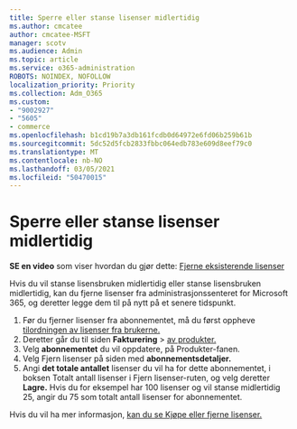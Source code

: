 ```yaml
---
title: Sperre eller stanse lisenser midlertidig
ms.author: cmcatee
author: cmcatee-MSFT
manager: scotv
ms.audience: Admin
ms.topic: article
ms.service: o365-administration
ROBOTS: NOINDEX, NOFOLLOW
localization_priority: Priority
ms.collection: Adm_O365
ms.custom:
- "9002927"
- "5605"
- commerce
ms.openlocfilehash: b1cd19b7a3db161fcdb0d64972e6fd06b259b61b
ms.sourcegitcommit: 5dc52d5fcb2833fbbc064edb783e609d8eef79c0
ms.translationtype: MT
ms.contentlocale: nb-NO
ms.lasthandoff: 03/05/2021
ms.locfileid: "50470015"
---
```

# <a name="suspend-or-pause-licenses"></a>Sperre eller stanse lisenser midlertidig

**SE en video** som viser hvordan du gjør dette: [Fjerne eksisterende lisenser](https://go.microsoft.com/fwlink/p/?linkid=2154938)

Hvis du vil stanse lisensbruken midlertidig eller stanse lisensbruken midlertidig, kan du fjerne lisenser fra administrasjonssenteret for Microsoft 365, og deretter legge dem til på nytt på et senere tidspunkt.

1. Før du fjerner lisenser fra abonnementet, må du først oppheve [tilordningen av lisenser fra brukerne.](https://docs.microsoft.com/microsoft-365/admin/manage/remove-licenses-from-users)
2. Deretter går du til siden **Fakturering**  >  [av produkter.](https://go.microsoft.com/fwlink/p/?linkid=842054)
3. Velg **abonnementet** du vil oppdatere, på Produkter-fanen.
4. Velg Fjern lisenser på siden med **abonnementsdetaljer.**
5. Angi **det totale antallet** lisenser du vil ha for dette abonnementet, i boksen Totalt antall lisenser i Fjern lisenser-ruten, og velg deretter  **Lagre.** Hvis du for eksempel har 100 lisenser og vil stanse midlertidig 25, angir du 75 som totalt antall lisenser for abonnementet.

Hvis du vil ha mer informasjon, [kan du se Kjøpe eller fjerne lisenser.](https://docs.microsoft.com/microsoft-365/commerce/licenses/buy-licenses)
